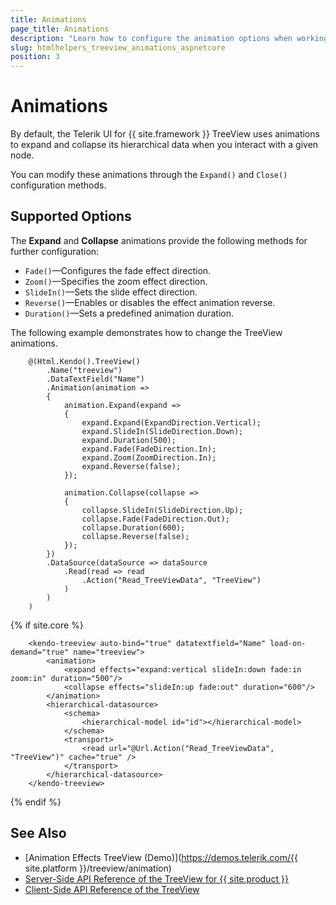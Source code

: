 ```yaml
---
title: Animations
page_title: Animations
description: "Learn how to configure the animation options when working with the Telerik UI TreeView for {{ site.framework }}."
slug: htmlhelpers_treeview_animations_aspnetcore
position: 3
---
```


# Animations

By default, the Telerik UI for {{ site.framework }} TreeView uses animations to expand and collapse its hierarchical data when you interact with a given node.

You can modify these animations through the `Expand()` and `Close()` configuration methods.

## Supported Options

The **Expand** and **Collapse** animations provide the following methods for further configuration:

* `Fade()`&mdash;Configures the fade effect direction.
* `Zoom()`&mdash;Specifies the zoom effect direction.
* `SlideIn()`&mdash;Sets the slide effect direction.
* `Reverse()`&mdash;Enables or disables the effect animation reverse.
* `Duration()`&mdash;Sets a predefined animation duration.

The following example demonstrates how to change the TreeView animations.

```HtmlHelper
    @(Html.Kendo().TreeView()
        .Name("treeview")
        .DataTextField("Name")
        .Animation(animation =>
        {
            animation.Expand(expand =>
            {
                expand.Expand(ExpandDirection.Vertical);
                expand.SlideIn(SlideDirection.Down);
                expand.Duration(500);
                expand.Fade(FadeDirection.In);
                expand.Zoom(ZoomDirection.In);
                expand.Reverse(false);
            });

            animation.Collapse(collapse =>
            {
                collapse.SlideIn(SlideDirection.Up);
                collapse.Fade(FadeDirection.Out);
                collapse.Duration(600);
                collapse.Reverse(false);
            });
        })
        .DataSource(dataSource => dataSource
            .Read(read => read
                .Action("Read_TreeViewData", "TreeView")
            )
        )
    )
```

{% if site.core %}
```TagHelper
    <kendo-treeview auto-bind="true" datatextfield="Name" load-on-demand="true" name="treeview">
        <animation>
            <expand effects="expand:vertical slideIn:down fade:in zoom:in" duration="500"/>
            <collapse effects="slideIn:up fade:out" duration="600"/>
        </animation>
        <hierarchical-datasource>
            <schema>
                <hierarchical-model id="id"></hierarchical-model>
            </schema>
            <transport>
                <read url="@Url.Action("Read_TreeViewData", "TreeView")" cache="true" />
            </transport>
        </hierarchical-datasource>
    </kendo-treeview>
```
{% endif %}

## See Also

* [Animation Effects TreeView (Demo)](https://demos.telerik.com/{{ site.platform }}/treeview/animation)
* [Server-Side API Reference of the TreeView for {{ site.product }}](/api/treeview)
* [Client-Side API Reference of the TreeView](/api/javascript/ui/treeview)





